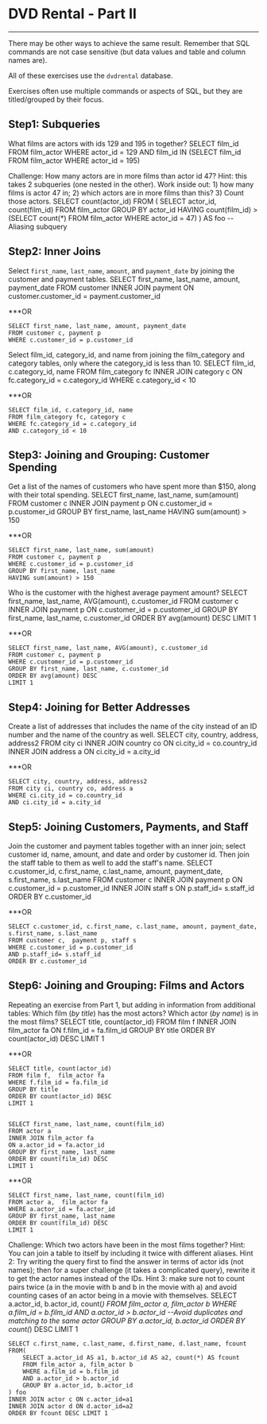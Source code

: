 # DVD Rental - Part II
----

There may be other ways to achieve the same result.  Remember that SQL commands are not case sensitive (but data values and table and column names are).

All of these exercises use the `dvdrental` database.

Exercises often use multiple commands or aspects of SQL, but they are titled/grouped by their focus.

## Step1: Subqueries

What films are actors with ids 129 and 195 in together?
    SELECT film_id 
    FROM film_actor
    WHERE actor_id = 129
    AND film_id IN 
        (SELECT film_id 
        FROM film_actor 
        WHERE actor_id = 195)

Challenge: How many actors are in more films than actor id 47?  Hint: this takes 2 subqueries (one nested in the other).  Work inside out: 1) how many films is actor 47 in; 2) which actors are in more films than this? 3) Count those actors.
    SELECT count(actor_id) 
    FROM (
        SELECT actor_id, count(film_id)
        FROM film_actor
        GROUP BY actor_id
        HAVING count(film_id) > (SELECT count(*)
   		 	FROM film_actor 
   		 	WHERE actor_id = 47)
   	) AS foo --Aliasing subquery

## Step2: Inner Joins

Select `first_name`, `last_name`, `amount`, and `payment_date` by joining the customer and payment tables.
    SELECT first_name, last_name, amount, payment_date
    FROM customer 
    INNER JOIN payment
    ON customer.customer_id = payment.customer_id

***OR

    SELECT first_name, last_name, amount, payment_date
    FROM customer c, payment p
    WHERE c.customer_id = p.customer_id

Select film\_id, category\_id, and name from joining the film\_category and category tables, only where the category\_id is less than 10.
    SELECT film_id, c.category_id, name
    FROM film_category fc
    INNER JOIN category c
    ON fc.category_id = c.category_id
    WHERE c.category_id < 10

***OR

    SELECT film_id, c.category_id, name
    FROM film_category fc, category c
    WHERE fc.category_id = c.category_id
    AND c.category_id < 10

## Step3: Joining and Grouping: Customer Spending

Get a list of the names of customers who have spent more than $150, along with their total spending.
    SELECT first_name, last_name, sum(amount)
    FROM customer c
    INNER JOIN payment p
    ON c.customer_id = p.customer_id
    GROUP BY first_name, last_name
    HAVING sum(amount) > 150

***OR

    SELECT first_name, last_name, sum(amount)
    FROM customer c, payment p
    WHERE c.customer_id = p.customer_id
    GROUP BY first_name, last_name
    HAVING sum(amount) > 150

Who is the customer with the highest average payment amount?
    SELECT first_name, last_name, AVG(amount), c.customer_id
    FROM customer c
    INNER JOIN payment p
    ON c.customer_id = p.customer_id
    GROUP BY first_name, last_name, c.customer_id
    ORDER BY avg(amount) DESC 
    LIMIT 1

***OR

    SELECT first_name, last_name, AVG(amount), c.customer_id
    FROM customer c, payment p
    WHERE c.customer_id = p.customer_id
    GROUP BY first_name, last_name, c.customer_id
    ORDER BY avg(amount) DESC 
    LIMIT 1

## Step4: Joining for Better Addresses

Create a list of addresses that includes the name of the city instead of an ID number and the name of the country as well.
    SELECT city, country, address, address2
    FROM city ci
    INNER JOIN country co
    ON ci.city_id = co.country_id
    INNER JOIN address a
    ON ci.city_id = a.city_id

***OR

    SELECT city, country, address, address2
    FROM city ci, country co, address a
    WHERE ci.city_id = co.country_id
    AND ci.city_id = a.city_id

## Step5: Joining Customers, Payments, and Staff

Join the customer and payment tables together with an inner join; select customer id, name, amount, and date and order by customer id.  Then join the staff table to them as well to add the staff's name.
    SELECT c.customer_id, c.first_name, c.last_name, amount, payment_date, s.first_name, s.last_name
    FROM customer c
    INNER JOIN payment p
    ON c.customer_id = p.customer_id
    INNER JOIN staff s
    ON p.staff_id= s.staff_id
    ORDER BY c.customer_id

***OR

    SELECT c.customer_id, c.first_name, c.last_name, amount, payment_date, s.first_name, s.last_name
    FROM customer c,  payment p, staff s
    WHERE c.customer_id = p.customer_id
    AND p.staff_id= s.staff_id
    ORDER BY c.customer_id

## Step6: Joining and Grouping: Films and Actors

Repeating an exercise from Part 1, but adding in information from additional tables:  Which film (_by title_) has the most actors?  Which actor (_by name_) is in the most films?
    SELECT title, count(actor_id) 
    FROM film f
    INNER JOIN film_actor fa
    ON f.film_id = fa.film_id
    GROUP BY title
    ORDER BY count(actor_id) DESC 
    LIMIT 1

***OR

    SELECT title, count(actor_id) 
    FROM film f,  film_actor fa
    WHERE f.film_id = fa.film_id
    GROUP BY title
    ORDER BY count(actor_id) DESC 
    LIMIT 1


    SELECT first_name, last_name, count(film_id) 
    FROM actor a
    INNER JOIN film_actor fa
    ON a.actor_id = fa.actor_id
    GROUP BY first_name, last_name
    ORDER BY count(film_id) DESC 
    LIMIT 1

***OR 

    SELECT first_name, last_name, count(film_id) 
    FROM actor a,  film_actor fa
    WHERE a.actor_id = fa.actor_id
    GROUP BY first_name, last_name
    ORDER BY count(film_id) DESC 
    LIMIT 1

Challenge: Which two actors have been in the most films together?  Hint: You can join a table to itself by including it twice with different aliases.  Hint 2: Try writing the query first to find the answer in terms of actor ids (not names); then for a super challenge (it takes a complicated query), rewrite it to get the actor names instead of the IDs.  Hint 3: make sure not to count pairs twice (a in the movie with b and b in the movie with a) and avoid counting cases of an actor being in a movie with themselves.
    SELECT a.actor_id, b.actor_id, count(*)
    FROM film_actor a, film_actor b
    WHERE a.film_id = b.film_id 
    AND a.actor_id > b.actor_id  --Avoid duplicates and matching to the same actor
    GROUP BY a.actor_id, b.actor_id
    ORDER BY count(*) DESC 
    LIMIT 1


    SELECT c.first_name, c.last_name, d.first_name, d.last_name, fcount
    FROM(
        SELECT a.actor_id AS a1, b.actor_id AS a2, count(*) AS fcount
        FROM film_actor a, film_actor b
        WHERE a.film_id = b.film_id
        AND a.actor_id > b.actor_id
        GROUP BY a.actor_id, b.actor_id
    ) foo
    INNER JOIN actor c ON c.actor_id=a1
    INNER JOIN actor d ON d.actor_id=a2
    ORDER BY fcount DESC LIMIT 1